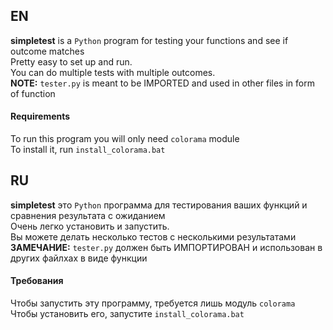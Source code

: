 ## EN
**simpletest** is a ``Python`` program for testing your functions and see if outcome matches\
Pretty easy to set up and run.\
You can do multiple tests with multiple outcomes.\
**NOTE:** ``tester.py`` is meant to be IMPORTED and used in other files in form of function

#### Requirements
To run this program you will only need ``colorama`` module\
To install it, run ``install_colorama.bat``

## RU
**simpletest** это ``Python`` программа для тестирования ваших функций и сравнения результата с ожиданием\
Очень легко установить и запустить.\
Вы можете делать несколько тестов с несколькими результатами\
**ЗАМЕЧАНИЕ:** ``tester.py`` должен быть ИМПОРТИРОВАН и использован в других файлхах в виде функции

#### Требования
Чтобы запустить эту программу, требуется лишь модуль ``colorama``\
Чтобы установить его, запустите ``install_colorama.bat``
